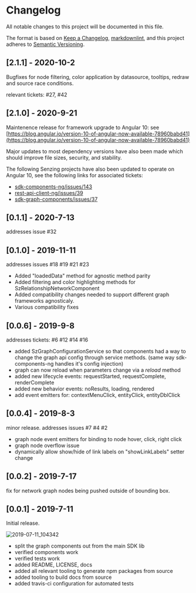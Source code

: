 # Changelog

All notable changes to this project will be documented in this file.

The format is based on [Keep a Changelog](https://keepachangelog.com/en/1.0.0/),
[markdownlint](https://dlaa.me/markdownlint/),
and this project adheres to [Semantic Versioning](https://semver.org/spec/v2.0.0.html).

## [2.1.1] - 2020-10-2

Bugfixes for node filtering, color application by datasource, tooltips, redraw and source race conditions.

relevant tickets: #27, #42

## [2.1.0] - 2020-9-21

Maintenence release for framework upgrade to Angular 10: see [https://blog.angular.io/version-10-of-angular-now-available-78960babd41](https://blog.angular.io/version-10-of-angular-now-available-78960babd41)

Major updates to most dependency versions have also been made which should improve file sizes, security, and stability.

The following Senzing projects have also been updated to operate on Angular 10,
see the following links for associated tickets:
- [sdk-components-ng/issues/143](https://github.com/Senzing/sdk-components-ng/issues/143)
- [rest-api-client-ng/issues/39](https://github.com/Senzing/rest-api-client-ng/issues/39)
- [sdk-graph-components/issues/37](https://github.com/Senzing/sdk-graph-components/issues/37)

## [0.1.1] - 2020-7-13
addresses issue #32

## [0.1.0] - 2019-11-11

addresses issues #18 #19 #21 #23 

- Added "loadedData" method for agnostic method parity
- Added filtering and color highlighting methods for SzRelationshipNetworkComponent 
- Added compatibility changes needed to support different graph frameworks agnosticaly.
- Various compatibility fixes

## [0.0.6] - 2019-9-8

addresses tickets: #6 #12 #14 #16 

- added SzGraphConfigurationService so that components had a way to change the graph api config through service methods. (same way sdk-components-ng handles it's config injection)
- graph can now reload when parameters change via a *reload* method
- added new lifecycle events: requestStarted, requestComplete, renderComplete
- added new behavior events: noResults,  loading, rendered
- add event emitters for: contextMenuClick, entityClick, entityDblClick

## [0.0.4] - 2019-8-3

minor release. addresses issues #7 #4 #2 
- graph node event emitters for binding to node hover, click, right click
- graph node overflow issue
- dynamically allow show/hide of link labels on "showLinkLabels" setter change

## [0.0.2] - 2019-7-17

fix for network graph nodes being pushed outside of bounding box.

## [0.0.1] - 2019-7-11

Initial release.

![2019-07-11_104342](https://user-images.githubusercontent.com/13721038/61072740-c7a86780-a3c8-11e9-8db8-fa81eb799e47.png)

- split the graph components out from the main SDK lib
- verified components work
- verified tests work
- added README, LICENSE, docs
- added all relevant tooling to generate npm packages from source
- added tooling to build docs from source
- added travis-ci configuration for automated tests